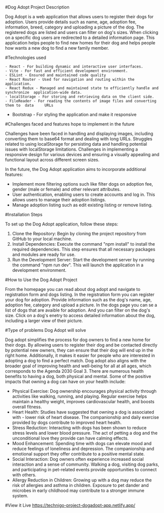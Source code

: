 #Dog Adopt Project Description  

Dog Adopt is a web application that allows users to register their dogs for adoption.  Users provide details such as name, age, adoption fee, information, breed, category and uploading a picture of the dog. The registered dogs are listed and users can filter on dog's sizes. When clicking on a specific dog users are redirected to a detailed information page. This application helps people to find new homes for their dog and helps people how wants a new dog to find a new family member.

#Technologies used

	- React - For building dynamic and interactive user interfaces.
	- Vite - For fast and efficient development environment.
	- ESLint - Ensured and maintained code quality
	- React Router - Used for navigation and routing within the application.
	- React Redux - Managed and maintained state to efficiently handle and synchronize 	application-wide data.
	- localStorage - For storing and retrieving data on the client side.
	- FileReader - For reading the contents of image files and converting them to  data 	URLs
  - Bootstrap - For styling the application and make it responsive

	
#Challenges faced and features hope to implement in the future 

Challenges have been faced in handling and displaying images, including converting them to base64 format and dealing with long URLs. Struggles related to using localStorage for persisting data and handling potential issues with localStorage limitations. Challenges in implementing a responsive design for various devices and ensuring a visually appealing and functional layout across different screen sizes. 

In the future, the Dog Adopt application aims to incorporate additional features:
- Implement more filtering options such like filter dogs on adoption fee, gender (male or female) and other relevant attributes.
- User authentication, enabling users to create accounts and log in. This allows users to manage their adoption listings.
- Manage adoption listing such as edit existing listing or remove listing.

#Installation Steps

To set up the Dog Adopt application, follow these steps:
1. Clone the Repository:
Begin by cloning the project repository from GitHub to your local machine.
2. Install Dependencies:
Execute the command "npm install" to install the required dependencies. This step ensures that all necessary packages and modules are ready for use.
3. Run the Development Server:
Start the development server by running the command "npm run dev". This will launch the application in a development environment. 
	
#How to Use the Dog Adopt Project 

From the homepage you can read about dog adopt and navigate to registration form and dogs listing. In the registration form you can register your dog for adoption. Provide information such as the dog's name, age, adoption fee, category and upload a picture. In the dogs page you can se a list of dogs that are avaible for adoption. And you can filter on the dog's size. Click on a dog's enetry to access detailed information about the dog, including a larger view of their picture.

#Type of problems Dog Adopt will solve

Dog adopt simplifies the process for dog owners to find a new home for their dogs. By allowing users to register their dog and be contacted directly by potential new owners, they can ensure that their dog will end up in the right home. Additionally, it makes it easier for people who are interested in adopting a dog to find a perfect match. 
Dog adopt also aligns with the broader goal of improving health and well-being for all at all ages, which corresponds to the Agenda 2030 Goal 3. There are numerous health benefits to having a dog, both physical and mental. Some of the positive impacts that owning a dog can have on your health include:

- Physical Exercise:
Dog ownership encourages physical activity through activities like walking, running, and playing. Regular exercise helps maintain a healthy weight, improves cardiovascular health, and boosts overall fitness.
- Heart Health:
Studies have suggested that owning a dog is associated with - lower risk of heart disease. The companionship and daily exercise provided by dogs contribute to improved heart health.
- Stress Reduction:
Interacting with dogs has been shown to reduce stress levels and lower blood pressure. The act of petting a dog and the unconditional love they provide can have calming effects.
- Mood Enhancement:
Spending time with dogs can elevate mood and reduce feelings of loneliness and depression. The companionship and emotional support they offer contribute to a positive mental state.
- Social Interaction:
Dog owners often experience increased social interaction and a sense of community. Walking a dog, visiting dog parks, and participating in pet-related events provide opportunities to connect with others.
- Allergy Reduction in Children:
Growing up with a dog may reduce the risk of allergies and asthma in children. Exposure to pet dander and microbes in early childhood may contribute to a stronger immune system.

#View it Live
https://technigo-project-dogadopt-app.netlify.app/